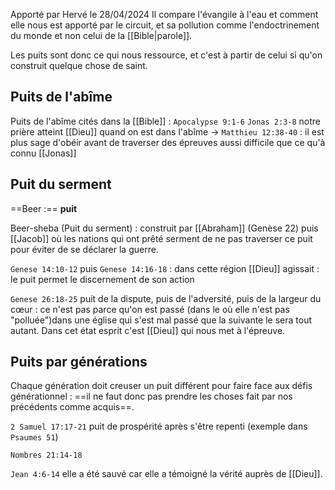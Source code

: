 Apporté par Hervé le 28/04/2024
Il compare l'évangile à l'eau et comment elle nous est apporté par le circuit, et sa pollution comme l'endoctrinement du monde et non celui de la [[Bible|parole]].

Les puits sont donc ce qui nous ressource, et c'est à partir de celui si qu'on construit quelque chose de saint.
## Puits de l'abîme
Puits de l'abîme cités dans la [[Bible]] :
`Apocalypse 9:1-6` 
`Jonas 2:3-8` notre prière atteint [[Dieu]] quand on est dans l'abîme
-> `Matthieu 12:38-40` : il est plus sage d'obéir avant de traverser des épreuves aussi difficile que ce qu'à connu [[Jonas]]
## Puit du serment
==Beer :== **puit**

Beer-sheba (Puit du serment) : construit par [[Abraham]] (Genèse 22) puis [[Jacob]] où les nations qui ont prêté serment de ne pas traverser ce puit pour éviter de se déclarer la guerre.

`Genese 14:10-12` puis `Genese 14:16-18` : dans cette région [[Dieu]] agissait : le puit permet le discernement de son action

`Genese 26:18-25` puit de la dispute, puis de l'adversité, puis de la largeur du cœur : ce n'est pas parce qu'on est passé (dans le où elle n'est pas "polluée")dans une église qui s'est mal passé que la suivante le sera tout autant. Dans cet état esprit c'est [[Dieu]] qui nous met à l'épreuve.
## Puits par générations
Chaque génération doit creuser un puit différent pour faire face aux défis générationnel : ==il ne faut donc pas prendre les choses fait par nos précédents comme acquis==.

`2 Samuel 17:17-21` puit de prospérité après s'être repenti (exemple dans `Psaumes 51`)

`Nombres 21:14-18` 

`Jean 4:6-14` elle a été sauvé car elle a témoigné la vérité auprès de [[Dieu]].
